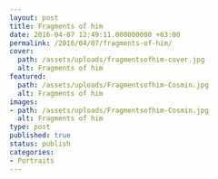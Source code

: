```yaml
---
layout: post
title: Fragments of him
date: 2016-04-07 12:49:11.000000000 +03:00
permalink: /2016/04/07/fragments-of-him/
cover:
  path: /assets/uploads/fragmentsofhim-cover.jpg
  alt: Fragments of him
featured:
  path: /assets/uploads/Fragmentsofhim-Cosmin.jpg
  alt: Fragments of him
images:
- path: /assets/uploads/Fragmentsofhim-Cosmin.jpg
  alt: Fragments of him
type: post
published: true
status: publish
categories:
- Portraits
---
```

